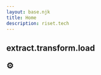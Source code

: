 ```yaml
---
layout: base.njk
title: Home
description: riset.tech
---
```


<section class="bg-black h-screen flex justify-center items-center">
    <h1 class="text-center flex text-white text-3xl">extract.transform.load <p class="animate-spin">⚙️</p></h1>
</section>